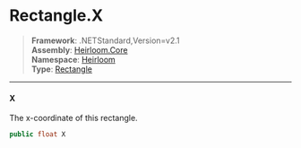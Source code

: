 # Rectangle.X

> **Framework**: .NETStandard,Version=v2.1  
> **Assembly**: [Heirloom.Core][0]  
> **Namespace**: [Heirloom][0]  
> **Type**: [Rectangle][1]  

--------------------------------------------------------------------------------

#### X

The x-coordinate of this rectangle.

```cs
public float X
```

[0]: ../Heirloom.Core.md
[1]: Heirloom.Rectangle.md
